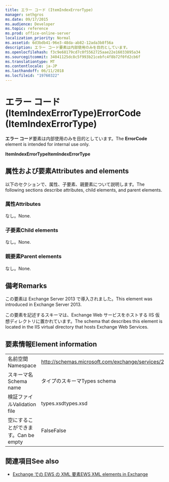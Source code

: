 ```yaml
---
title: エラー コード (ItemIndexErrorType)
manager: sethgros
ms.date: 09/17/2015
ms.audience: Developer
ms.topic: reference
ms.prod: office-online-server
localization_priority: Normal
ms.assetid: 6d3bdb41-96e3-48da-ab82-12ada3b8f56a
description: エラー コード要素は内部使用のみを目的としています。
ms.openlocfilehash: f3c9e68179cd7c0f5562725aae22e16033895a34
ms.sourcegitcommit: 34041125dc8c5f993b21cebfc4f8b72f0fd2cb6f
ms.translationtype: MT
ms.contentlocale: ja-JP
ms.lasthandoff: 06/11/2018
ms.locfileid: "19760322"
---
```

# <a name="errorcode-itemindexerrortype"></a><span data-ttu-id="2c8c7-103">エラー コード (ItemIndexErrorType)</span><span class="sxs-lookup"><span data-stu-id="2c8c7-103">ErrorCode (ItemIndexErrorType)</span></span>

<span data-ttu-id="2c8c7-104">**エラー コード**要素は内部使用のみを目的としています。</span><span class="sxs-lookup"><span data-stu-id="2c8c7-104">The **ErrorCode** element is intended for internal use only.</span></span> 

<span data-ttu-id="2c8c7-105">**ItemIndexErrorType**</span><span class="sxs-lookup"><span data-stu-id="2c8c7-105">**ItemIndexErrorType**</span></span>

## <a name="attributes-and-elements"></a><span data-ttu-id="2c8c7-106">属性および要素</span><span class="sxs-lookup"><span data-stu-id="2c8c7-106">Attributes and elements</span></span>

<span data-ttu-id="2c8c7-107">以下のセクションで、属性、子要素、親要素について説明します。</span><span class="sxs-lookup"><span data-stu-id="2c8c7-107">The following sections describe attributes, child elements, and parent elements.</span></span>
  
### <a name="attributes"></a><span data-ttu-id="2c8c7-108">属性</span><span class="sxs-lookup"><span data-stu-id="2c8c7-108">Attributes</span></span>

<span data-ttu-id="2c8c7-109">なし。</span><span class="sxs-lookup"><span data-stu-id="2c8c7-109">None.</span></span>
  
### <a name="child-elements"></a><span data-ttu-id="2c8c7-110">子要素</span><span class="sxs-lookup"><span data-stu-id="2c8c7-110">Child elements</span></span>

<span data-ttu-id="2c8c7-111">なし。</span><span class="sxs-lookup"><span data-stu-id="2c8c7-111">None.</span></span>
  
### <a name="parent-elements"></a><span data-ttu-id="2c8c7-112">親要素</span><span class="sxs-lookup"><span data-stu-id="2c8c7-112">Parent elements</span></span>

<span data-ttu-id="2c8c7-113">なし。</span><span class="sxs-lookup"><span data-stu-id="2c8c7-113">None.</span></span>
  
## <a name="remarks"></a><span data-ttu-id="2c8c7-114">備考</span><span class="sxs-lookup"><span data-stu-id="2c8c7-114">Remarks</span></span>

<span data-ttu-id="2c8c7-115">この要素は Exchange Server 2013 で導入されました。</span><span class="sxs-lookup"><span data-stu-id="2c8c7-115">This element was introduced in Exchange Server 2013.</span></span>
  
<span data-ttu-id="2c8c7-116">この要素を記述するスキーマは、Exchange Web サービスをホストする IIS 仮想ディレクトリに置かれています。</span><span class="sxs-lookup"><span data-stu-id="2c8c7-116">The schema that describes this element is located in the IIS virtual directory that hosts Exchange Web Services.</span></span>
  
## <a name="element-information"></a><span data-ttu-id="2c8c7-117">要素情報</span><span class="sxs-lookup"><span data-stu-id="2c8c7-117">Element information</span></span>

|||
|:-----|:-----|
|<span data-ttu-id="2c8c7-118">名前空間</span><span class="sxs-lookup"><span data-stu-id="2c8c7-118">Namespace</span></span>  <br/> |http://schemas.microsoft.com/exchange/services/2006/types  <br/> |
|<span data-ttu-id="2c8c7-119">スキーマ名</span><span class="sxs-lookup"><span data-stu-id="2c8c7-119">Schema name</span></span>  <br/> |<span data-ttu-id="2c8c7-120">タイプのスキーマ</span><span class="sxs-lookup"><span data-stu-id="2c8c7-120">Types schema</span></span>  <br/> |
|<span data-ttu-id="2c8c7-121">検証ファイル</span><span class="sxs-lookup"><span data-stu-id="2c8c7-121">Validation file</span></span>  <br/> |<span data-ttu-id="2c8c7-122">types.xsd</span><span class="sxs-lookup"><span data-stu-id="2c8c7-122">types.xsd</span></span>  <br/> |
|<span data-ttu-id="2c8c7-123">空にすることができます。</span><span class="sxs-lookup"><span data-stu-id="2c8c7-123">Can be empty</span></span>  <br/> |<span data-ttu-id="2c8c7-124">False</span><span class="sxs-lookup"><span data-stu-id="2c8c7-124">False</span></span>  <br/> |
   
## <a name="see-also"></a><span data-ttu-id="2c8c7-125">関連項目</span><span class="sxs-lookup"><span data-stu-id="2c8c7-125">See also</span></span>

- [<span data-ttu-id="2c8c7-126">Exchange での EWS の XML 要素</span><span class="sxs-lookup"><span data-stu-id="2c8c7-126">EWS XML elements in Exchange</span></span>](ews-xml-elements-in-exchange.md)

